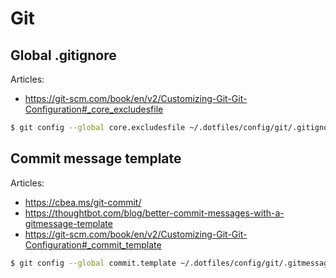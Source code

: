 # Git

## Global .gitignore

Articles:
- https://git-scm.com/book/en/v2/Customizing-Git-Git-Configuration#_core_excludesfile

```bash
$ git config --global core.excludesfile ~/.dotfiles/config/git/.gitignore
```

## Commit message template

Articles:
- https://cbea.ms/git-commit/
- https://thoughtbot.com/blog/better-commit-messages-with-a-gitmessage-template
- https://git-scm.com/book/en/v2/Customizing-Git-Git-Configuration#_commit_template

```bash
$ git config --global commit.template ~/.dotfiles/config/git/.gitmessage
```
